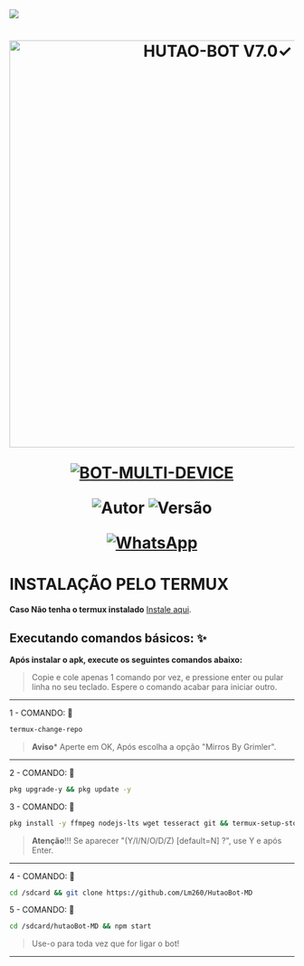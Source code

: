 <img src="https://readme-typing-svg.herokuapp.com/?font=mono&size=30&duration=4000&color=836FFF&center=falso&vCenter=falso&lines=𝐻𝑢𝑡𝑎𝑜+𝐵𝑜𝑡+𝑀𝐷✰+V7.0✓;𝐁𝐎𝐓+𝐌𝐔𝐋𝐓𝐈+𝐃𝐄𝐕𝐈𝐂𝐄;✰✰✰✰✰">      

<h1 align="center">
<p>
<img src= "https://telegra.ph/file/9995a29f1d349be4495a0.jpg" alt="HUTAO-BOT V7.0✓" width="720">
</p>

<p align="center">
<a href="#"><img title="BOT-MULTI-DEVICE" src="https://img.shields.io/badge/BOT•MULTI•DEVICE-blue?&style=for-the-badge"></a>
</p>

<p align="center">
<img title="Autor" src="https://img.shields.io/badge/Autor-@Lm-orange.svg?style=for-the-badge&logo=github"></a>
<img title="Versão" src="https://img.shields.io/badge/Versão-7.0-orange.svg?style=for-the-badge&logo=github"></a>
</p>

<div align="center">
  
[![WhatsApp](https://img.shields.io/badge/Suporte-25D366?style=for-the-badge&logo=whatsapp&logoColor=white)](https://wa.me/559284899228)
</div>

# INSTALAÇÃO PELO TERMUX

**Caso Não tenha o termux instalado**
[Instale aqui](https://www.mediafire.com/file/0npdmv51pnttps0/com.termux_0.119.1-119_minAPI21(arm64-v8a,armeabi-v7a,x86,x86_64)(nodpi)_apkmirror.com.apk/file).

## Executando comandos básicos: ✨

**Após instalar o apk, execute os seguintes comandos abaixo:**

> Copie e cole apenas 1 comando por vez, e pressione enter ou pular linha no seu teclado.
> Espere o comando acabar para iniciar outro. 
------------------
1 - COMANDO: 🌸
````bash
termux-change-repo
````
> **Aviso*** Aperte em OK, Após escolha a opção "Mirros By Grimler".
------------------
2 - COMANDO: 🌸
````bash
pkg upgrade-y && pkg update -y
````
3 - COMANDO: 🌸
````bash
pkg install -y ffmpeg nodejs-lts wget tesseract git && termux-setup-storage
````
> **Atenção**!!!
> Se aparecer "(Y/I/N/O/D/Z) [default=N] ?", use Y e após Enter.
------------------
4 - COMANDO: 🌸
````bash
cd /sdcard && git clone https://github.com/Lm260/HutaoBot-MD
````
5 - COMANDO: 🌸
````bash
cd /sdcard/hutaoBot-MD && npm start
````
> Use-o para toda vez que for ligar o bot!
------------------
